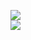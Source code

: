 [![](https://img.shields.io/badge/Made%20With-Github%20Spray-lightgrey.svg?style=for-the-badge&logo=github)](https://github.com/Annihil/github-spray#23850)  
[![](https://i.imgur.com/2DrTn0Z.gif)](https://github.com/Annihil/github-spray)